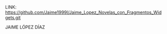 LINK:
https://github.com/Jaime1999l/Jaime_Lopez_Novelas_con_Fragmentos_Widgets.git

JAIME LÓPEZ DÍAZ

